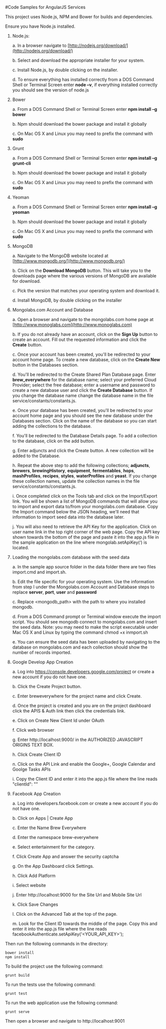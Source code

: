 #Code Samples for AngularJS Services

This project uses Node.js, NPM and Bower for builds and dependencies.

Ensure you have Node.js installed.

1.	Node.js:

    a.	In a browser navigate to [http://nodejs.org/download/](http://nodejs.org/download/)
      
    b.	Select and download the appropriate installer for your system.
    
    c.	Install Node.js, by double clicking on the installer.
    
    d.	To ensure everything has installed correctly from a DOS Command Shell or Terminal Screen enter **node –v**, if everything installed correctly you should see the version of node.js

2.	Bower

    a.	From a DOS Command Shell or Terminal Screen enter **npm install –g bower**
    
    b.	Npm should download the bower package and install it globally
    
    c.	On Mac OS X and Linux you may need to prefix the command with **sudo** 

3.	Grunt

    a.	From a DOS Command Shell or Terminal Screen enter **npm install –g grunt-cli**
    
    b.	Npm should download the bower package and install it globally
    
    c.	On Mac OS X and Linux you may need to prefix the command with **sudo** 

4.	Yeoman

    a.	From a DOS Command Shell or Terminal Screen enter **npm install –g yeoman**
    
    b.	Npm should download the bower package and install it globally
    
    c.	On Mac OS X and Linux you may need to prefix the command with **sudo** 

5.	MongoDB

    a.	Navigate to the MongoDB website located at [http://www.mongodb.org/](http://www.mongodb.org/)
    
    b.	Click on the **Download MongoDB** button. This will take you to the downloads page where the various versions of MongoDB are available for download.
    
    c.	Pick the version that matches your operating system and download it.
    
    d.	Install MongoDB, by double clicking on the installer

6.	Mongolabs.com Account and Database

    a.	Open a browser and navigate to the mongolabs.com home page at [http://www.monoglabs.com](http://www.monoglabs.com)
    
    b.	If you do not already have an account, click on the **Sign Up** button to create an account. Fill out the requested information and click the **Create** button.
    
    c.	Once your account has been created, you'll be redirected to your account home page. To create a new database, click on the **Create New** button in the Databases section.
    
    d.	You'll be redirected to the Create Shared Plan Database page. Enter **brew_everywhere** for the database name; select your preferred Cloud Provider; select the free database; enter a username and password to create a new database user and click the **Create Database** button. If you change the database name change the  database name in the file service/constants/constants.js.
    
    e.	Once your database has been created, you'll be redirected to your account home page and you should see the new database under the Databases section. Click on the name of the database so you can start adding the collections to the database.
    
    f.	You'll be redirected to the Database Details page. To add a collection to the database, click on the add button.
    
    g.	Enter adjuncts and click the Create button. A new collection will be added to the Database.
    
    h.	Repeat the above step to add the following collections; **adjuncts**, **brewers**, **brewingHistory**, **equipment**, **fermentables**, **hops**, **mashProfiles**, **recipes**, **styles**, **waterProfiles** and **yeast**. If you change these collection names, update the collection names in the file service/constants/constants.js.
    
    i.	Once completed click on the Tools tab and click on the Import/Export link. You will be shown a list of MongoDB commands that will allow you to import and export data to/from your mongolabs.com database. Copy the Import command below the JSON heading, we'll need that information to import seed data into the database later.
    
    j.	You will also need to retrieve the API Key for the application. Click on user name link in the top right corner of the web page. Copy the API key shown towards the bottom of the page and paste it into the app.js file in the sample application on the line where mongolab.setApiKey(‘<YOUR API KEY>) is located.

7.	Loading the mongolabs.com database with the seed data

    a.	In the sample app source folder in the data folder there are two files import.cmd and import.sh.
    
    b.	Edit the file specific for your operating system. Use the information from step I under the Mongolabs.com Account and Database steps to replace **server**, **port**, **user** and **password**
    
    c.	Replace <mongodb_path> with the path to where you installed mongodb.
    
    d.	From a DOS Command prompt or Terminal window execute the import script. You should see mongodb connect to mongolabs.com and insert the seed data. Note: you may need to make the script executable under Mac OS X and Linux by typing the command chmod +x inmport.sh
    
    e.	You can ensure the seed data has been uploaded by navigating to the database on mongolabs.com and each collection should show the number of records imported.

8.	Google Develop App Creation

    a.	Log into https://console.developers.google.com/project or create a new account if you do not have one.
    
    b.	Click the Create Project button.
    
    c.	Enter breweverywhere for the project name and click Create.
    
    d.	Once the project is created and you are on the project dashboard click the APIS & Auth link then click the credentials link.
    
    e.	Click on Create New Client Id under OAuth
    
    f.	Click web browser
     
    g.	Enter http://localhost:9000/ in the AUTHORIZED JAVASCRIPT ORIGINS TEXT BOX.
    
    h.	Click Create Client ID
        
    n.	Click on the API Link and enable the Google+, Google Calendar and Goolge Tasks APIs
    
    i.	Copy the Client ID and enter it into the app.js file where the line reads "clientId": "<YOUR CLIENT ID>”

9.	Facebook App Creation

    a.	Log into developers.facebook.com or create a new account if you do not have one.
    
    b.	Click on Apps | Create App
    
    c.	Enter the Name Brew Everywhere
    
    d.	Enter the namespace brew-everywhere
    
    e.	Select entertainment for the category.
    
    f.	Click Create App and answer the security captcha
    
    g.	On the App Dashboard click Settings.
    
    h.	Click Add Platform
    
    i.	Select website
    
    j.	Enter http://localhost:9000 for the Site Url and Mobile Site Url
    
    k.	Click Save Changes
    
    l.	Click on the Advanced Tab at the top of the page.
    
    m.	Look for the Client ID towards the middle of the page. Copy this and enter it into the app.js file where the line reads facebookAuthenticate.setApiKey('<YOUR_API_KEY>');


Then run the following commands in the directory:

    bower install
    npm install

To build the project use the following command:

    grunt build

To run the tests use the following command:

    grunt test

To run the web application use the following command:

    grunt serve

Then open a browser and navigate to http://localhost:9001

